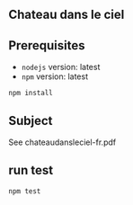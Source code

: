 ## Chateau dans le ciel

## Prerequisites

- `nodejs` version: latest
- `npm` version: latest

```
npm install
```
## Subject

See chateaudansleciel-fr.pdf

## run test

```
npm test
```